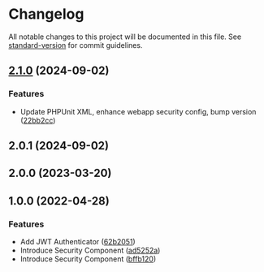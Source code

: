 # Changelog

All notable changes to this project will be documented in this file. See [standard-version](https://github.com/conventional-changelog/standard-version) for commit guidelines.

## [2.1.0](https://github.com/waglpz/webapp-security/compare/v2.0.1...v2.1.0) (2024-09-02)


### Features

* Update PHPUnit XML, enhance webapp security config, bump version ([22bb2cc](https://github.com/waglpz/webapp-security/commit/22bb2cc698cb4c97065508254d6ceb282cddebdb))

## 2.0.1 (2024-09-02)

## 2.0.0 (2023-03-20)

## 1.0.0 (2022-04-28)

### Features

* Add JWT Authenticator ([62b2051](https://github.com/waglpz/webapp-security/commit/62b20515d9460654fc82e118ee26775cffb95446))
* Introduce Security Component ([ad5252a](https://github.com/waglpz/webapp-security/commit/ad5252abcf3774b5fd080e056a13d4ed37483214))
* Introduce Security Component ([bffb120](https://github.com/waglpz/webapp-security/commit/bffb120cc4de58a8e1d8b397e55c6a4d9601c527))
